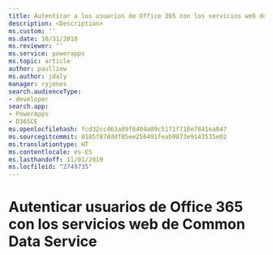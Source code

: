 ```yaml
---
title: Autenticar a los usuarios de Office 365 con los servicios web de Common Data Service (Common Data Service) | Microsoft Docs
description: <Description>
ms.custom: ''
ms.date: 10/31/2018
ms.reviewer: ''
ms.service: powerapps
ms.topic: article
author: paulliew
ms.author: jdaly
manager: ryjones
search.audienceType:
- developer
search.app:
- PowerApps
- D365CE
ms.openlocfilehash: fcd32cc463a09f6404a89c5171f718e7841ea847
ms.sourcegitcommit: 8185f87dddf05ee256491feab9873e9143535e02
ms.translationtype: HT
ms.contentlocale: es-ES
ms.lasthandoff: 11/01/2019
ms.locfileid: "2749735"
---
```

# <a name="authenticate-office-365-users-with-common-data-service-web-services"></a>Autenticar usuarios de Office 365 con los servicios web de Common Data Service

<!-- https://docs.microsoft.com/dynamics365/customer-engagement/developer/authenticate-office-365-users-customer-engagement-web-services 

This topic is extremely stale and needs help
There is no more Microsoft Account or LiveId for several years now.
Ask Paul Liew to review

-->